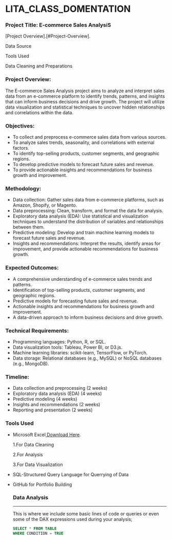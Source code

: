  # LITA_CLASS_DOMENTATION

 ### Project Title: E-commerce Sales AnalysiS
 
  [Project Overview].[#Project-Overview].
 
 Data Source
 
 Tools Used
 
 Data Cleaning and Preparations
 
### Project Overview:
The E-commerce Sales Analysis project aims to analyze and interpret sales data from an e-commerce platform to identify trends, patterns, and insights that can inform business decisions and drive growth. The project will utilize data visualization and statistical techniques to uncover hidden relationships and correlations within the data.

### Objectives:

* To collect and preprocess e-commerce sales data from various sources.
* To analyze sales trends, seasonality, and correlations with external factors.
* To identify top-selling products, customer segments, and geographic regions.
* To develop predictive models to forecast future sales and revenue.
* To provide actionable insights and recommendations for business growth and improvement.

### Methodology:

* Data collection: Gather sales data from e-commerce platforms, such as Amazon, Shopify, or Magento.
* Data preprocessing: Clean, transform, and format the data for analysis.
* Exploratory data analysis (EDA): Use statistical and visualization techniques to understand the distribution of variables and relationships between them.
* Predictive modeling: Develop and train machine learning models to forecast future sales and revenue.
* Insights and recommendations: Interpret the results, identify areas for improvement, and provide actionable recommendations for business growth.

### Expected Outcomes:

* A comprehensive understanding of e-commerce sales trends and patterns.
* Identification of top-selling products, customer segments, and geographic regions.
* Predictive models for forecasting future sales and revenue.
* Actionable insights and recommendations for business growth and improvement.
* A data-driven approach to inform business decisions and drive growth.

### Technical Requirements:

* Programming languages: Python, R, or SQL.
* Data visualization tools: Tableau, Power BI, or D3.js.
* Machine learning libraries: scikit-learn, TensorFlow, or PyTorch.
* Data storage: Relational databases (e.g., MySQL) or NoSQL databases (e.g., MongoDB).

### Timeline:

* Data collection and preprocessing (2 weeks)
* Exploratory data analysis (EDA) (4 weeks)
* Predictive modeling (4 weeks)
* Insights and recommendations (2 weeks)
* Reporting and presentation (2 weeks)

### Tools Used

* Microsoft Excel[ Download Here](https://www.microsoft.com).
  
   1.For Data Cleaning
  
   2.For Analysis
  
   3.For Data Visualization

* SQL-Structured Query Language for Querrying of Data

* GitHub for Portfolio Building

    ### Data Analysis
  ----
  This is where we include some basic lines of code or queries or even some of the DAX expressions used during your analysis;

  ```SQL
  SELECT * FROM TABLE
  WHERE CONDITION = TRUE
  ```
